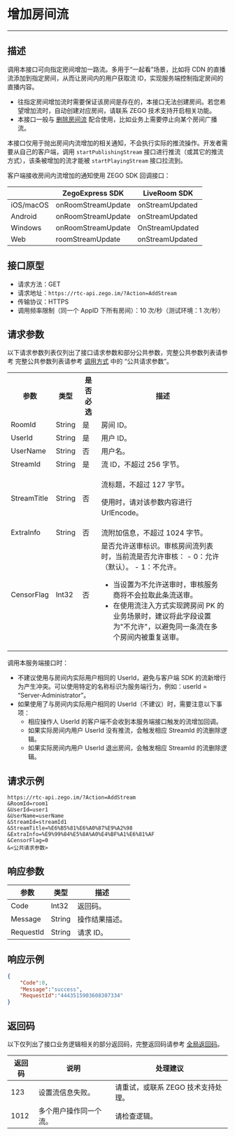 # 增加房间流

---


## 描述

调用本接口可向指定房间增加一路流。多用于“一起看”场景，比如将 CDN 的直播流添加到指定房间，从而让房间内的用户获取流 ID，实现服务端控制指定房间的直播内容。

<Warning title="注意">


- 往指定房间增加流时需要保证该房间是存在的，本接口无法创建房间。若您希望增加流时，自动创建对应房间，请联系 ZEGO 技术支持开启相关功能。
- 本接口一般与 [删除房间流](https://doc-zh.zego.im/article/19563) 配合使用，比如业务上需要停止向某个房间广播流。

</Warning>



本接口仅用于抛出房间内流增加的相关通知，不会执行实际的推流操作。开发者需要从自己的客户端，调用 `startPublishingStream` 接口进行推流（或其它的推流方式），该条被增加的流才能被 `startPlayingStream` 接口拉流到。



客户端接收房间内流增加的通知使用 ZEGO SDK 回调接口：

| |ZegoExpress SDK|LiveRoom SDK|
|-|-|-|
|iOS/macOS| onRoomStreamUpdate | onStreamUpdated | 
|Android| onRoomStreamUpdate | onStreamUpdated | 
|Windows| onRoomStreamUpdate |  OnStreamUpdated | 
|Web| roomStreamUpdate | onStreamUpdated | 


## 接口原型

- 请求方法：GET
- 请求地址：`https://rtc-api.zego.im/?Action=AddStream`
- 传输协议：HTTPS
- 调用频率限制（同一个 AppID 下所有房间）：10 次/秒（测试环境：1 次/秒）



## 请求参数

以下请求参数列表仅列出了接口请求参数和部分公共参数，完整公共参数列表请参考 完整公共参数列表请参考 [调用方式](/real-time-video-server/api-reference/accessing-server-apis#公共请求参数) 中的 “公共请求参数”。


<table>
  
<tbody><tr>
<th>参数</th>
<th>类型</th>
<th>是否必选</th>
<th>描述</th>
</tr>
<tr>
<td>RoomId</td>
<td>String</td>
<td>是</td>
<td>房间 ID。</td>
</tr>
<tr>
<td>UserId</td>
<td>String</td>
<td>是</td>
<td>用户 ID。</td>
</tr>
<tr>
<td>UserName</td>
<td>String</td>
<td>否</td>
<td>用户名。</td>
</tr>
<tr>
<td>StreamId</td>
<td>String</td>
<td>是</td>
<td>流 ID，不超过 256 字节。</td>
</tr>
<tr>
<td>StreamTitle</td>
<td>String</td>
<td>否</td>
<td><p>流标题，不超过 127 字节。</p><p>使用时，请对该参数内容进行 UrlEncode。</p></td>
</tr>
<tr>
<td>ExtraInfo</td>
<td>String</td>
<td>否</td>
<td>流附加信息，不超过 1024 字节。</td>
</tr>
<tr>
<td>CensorFlag</td>
<td>Int32</td>
<td>否</td>
<td>
是否允许送审标识。审核房间流列表时，当前流是否允许审核：
- 0：允许（默认）。
- 1：不允许。

<Warning title="注意">


- 当设置为不允许送审时，审核服务商将不会拉取此条流送审。
- 在使用流注入方式实现跨房间 PK 的业务场景时，建议将此字段设置为"不允许"，以避免同一条流在多个房间内被重复送审。 

</Warning>


</td>
</tr>
</tbody></table>

<Warning title="注意">



调用本服务端接口时：    
- 不建议使用与房间内实际用户相同的 UserId，避免与客户端 SDK 的流新增行为产生冲突。可以使用特定的名称标识为服务端行为，例如：userId = “Server-Administrator”。
- 如果使用了与房间内实际用户相同的 UserId（不建议）时，需要注意以下事项：
  - 相应操作人 UserId 的客户端不会收到本服务端接口触发的流增加回调。
  - 如果实际房间内用户 UserId 没有推流，会触发相应 StreamId 的流删除逻辑。
  - 如果实际房间内用户 UserId 退出房间，会触发相应 StreamId 的流删除逻辑。

</Warning>




## 请求示例

```
https://rtc-api.zego.im/?Action=AddStream
&RoomId=room1
&UserId=user1
&UserName=userName
&StreamId=streamId1
&StreamTitle=%E6%B5%81%E6%A0%87%E9%A2%98
&ExtraInfo=%E9%99%84%E5%8A%A0%E4%BF%A1%E6%81%AF
&CensorFlag=0
&<公共请求参数>
```

## 响应参数


<table>

<thead>
  <tr>
    <th>参数</th>
    <th>类型</th>
    <th>描述</th>
  </tr>
</thead>
<tbody>
  <tr>
    <td>Code</td>
    <td>Int32</td>
    <td>返回码。</td>
  </tr>
  <tr>
    <td>Message</td>
    <td>String</td>
    <td>操作结果描述。</td>
  </tr>
  <tr>
    <td>RequestId</td>
    <td>String</td>
    <td>请求 ID。</td>
  </tr>
</tbody>
</table>


## 响应示例

```json
{
    "Code":0,
    "Message":"success",
    "RequestId":"4443515903608307334"
}
```

## 返回码

以下仅列出了接口业务逻辑相关的部分返回码，完整返回码请参考 [全局返回码](https://doc-zh.zego.im/)。

|返回码|说明| 处理建议 |
|-----|----|----|
| 123 | 设置流信息失败。 | 请重试，或联系 ZEGO 技术支持处理。 |
| 1012  | 多个用户操作同一个流。 | 请检查逻辑。 |

